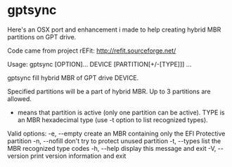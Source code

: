 gptsync
=======

Here's an OSX port and enhancement i made to help creating hybrid MBR partitions on GPT drive.

Code came from project rEFit: http://refit.sourceforge.net/

Usage: gptsync [OPTION]... DEVICE [PARTITION[+/-[TYPE]]] ...

gptsync fill hybrid MBR of GPT drive DEVICE.

Specified partitions will be a part of hybrid MBR. Up to 3 partitions are allowed.
+ means that partition is active (only one partition can be active).
TYPE is an MBR hexadecimal type (use -t option to list recognized types).

Valid options:
  -e, --empty             create an MBR containing only the EFI Protective partition
  -n, --nofill            don't try to protect unused partition
  -t, --types             list the MBR recognized type codes
  -h, --help              display this message and exit
  -V, --version           print version information and exit
